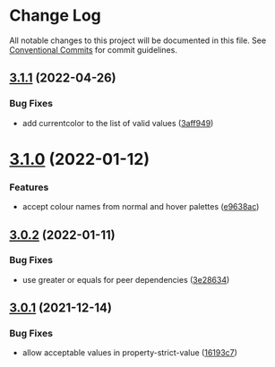 # Change Log

All notable changes to this project will be documented in this file.
See [Conventional Commits](https://conventionalcommits.org) for commit guidelines.

## [3.1.1](https://gitlab.bluecatlabs.net/bluecat-uiux/stylelint-packages/compare/v3.1.0...v3.1.1) (2022-04-26)

### Bug Fixes

- add currentcolor to the list of valid values ([3aff949](https://gitlab.bluecatlabs.net/bluecat-uiux/stylelint-packages/commit/3aff949797bbcea2f925c4852412bb70e46931bb))

# [3.1.0](https://gitlab.bluecatlabs.net/bluecat-uiux/stylelint-packages/compare/v3.0.2...v3.1.0) (2022-01-12)

### Features

- accept colour names from normal and hover palettes ([e9638ac](https://gitlab.bluecatlabs.net/bluecat-uiux/stylelint-packages/commit/e9638ac7a065b5d233834b36c2bef4bac8a00ebc))

## [3.0.2](https://gitlab.bluecatlabs.net/bluecat-uiux/stylelint-packages/compare/v3.0.1...v3.0.2) (2022-01-11)

### Bug Fixes

- use greater or equals for peer dependencies ([3e28634](https://gitlab.bluecatlabs.net/bluecat-uiux/stylelint-packages/commit/3e28634996e89e58f0311f1f347d2312f4093b2a))

## [3.0.1](https://gitlab.bluecatlabs.net/bluecat-uiux/stylelint-packages/compare/v3.0.0...v3.0.1) (2021-12-14)

### Bug Fixes

- allow acceptable values in property-strict-value ([16193c7](https://gitlab.bluecatlabs.net/bluecat-uiux/stylelint-packages/commit/16193c722db4264e69b3f5511a18f147d1aef1ef))

